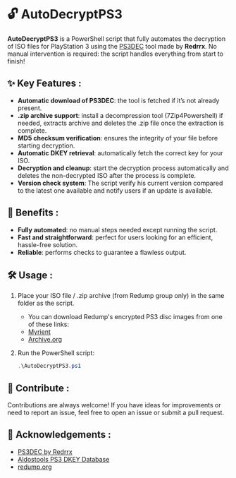 # 🔓 AutoDecryptPS3
**AutoDecryptPS3** is a PowerShell script that fully automates the decryption of ISO files for PlayStation 3 using the [PS3DEC](https://github.com/Redrrx/ps3dec) tool made by **Redrrx**.
No manual intervention is required: the script handles everything from start to finish!

## ✨ Key Features :
- **Automatic download of PS3DEC**: the tool is fetched if it’s not already present.
- **.zip archive support**: install a decompression tool (7Zip4Powershell) if needed, extracts archive and deletes the .zip file once the extraction is complete.
- **MD5 checksum verification**: ensures the integrity of your file before starting decryption.
- **Automatic DKEY retrieval**: automatically fetch the correct key for your ISO.
- **Decryption and cleanup**: start the decryption process automatically and deletes the non-decrypted ISO after the process is complete.
- **Version check system**: The script verify his current version compared to the latest one available and notify users if an update is available.

## 🌟 Benefits :
- **Fully automated**: no manual steps needed except running the script.
- **Fast and straightforward**: perfect for users looking for an efficient, hassle-free solution.
- **Reliable**: performs checks to guarantee a flawless output.

## 🛠️ Usage :
1. Place your ISO file / .zip archive (from Redump group only) in the same folder as the script.
   - You can download Redump's encrypted PS3 disc images from one of these links:
   - [Myrient](https://myrient.erista.me/files/Redump/Sony%20-%20PlayStation%203/)
   - [Archive.org](https://archive.org/details/@cvlt_of_mirrors?query=%22Sony+Playstation+3%22+%22Redump.org%22&sort=title)

2. Run the PowerShell script:
   ```powershell
   .\AutoDecryptPS3.ps1

## 🤝 Contribute :
Contributions are always welcome! If you have ideas for improvements or need to report an issue, feel free to open an issue or submit a pull request.

## 🙏 Acknowledgements :
- [PS3DEC by Redrrx](https://github.com/Redrrx/ps3dec)
- [Aldostools PS3 DKEY Database](https://ps3.aldostools.org/dkey.html)
- [redump.org](http://redump.org/)

